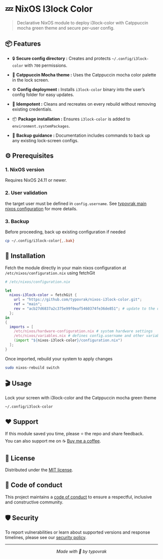 # 💤 NixOS I3lock Color

> Declarative NixOS module to deploy i3lock-color with Catppuccin mocha green theme and secure per-user config.

## 📦 Features

- 🔒 **Secure config directory :** Creates and protects ```~/.config/i3lock-color``` with ```700``` permissions.

- 🎨 **Catppuccin Mocha theme :** Uses the Catppuccin mocha color palette in the lock screen.

- ⚙️ **Config deployment :** Installs ```i3lock-color``` binary into the user’s config folder for easy updates.

- 🔄 **Idempotent :** Cleans and recreates on every rebuild without removing existing credentials.

- 📦 **Package installation :** Ensures ```i3lock-color``` is added to ```environment.systemPackages```.

- 💾 **Backup guidance :** Documentation includes commands to back up any existing lock-screen configs.

## ⚙️ Prerequisites

### 1. NixOS version
Requires NixOS 24.11 or newer.

### 2. User validation
the target user must be defined in ```config.username```. See [typovrak main nixos configuration](https://github.com/typovrak/nixos) for more details.

### 3. Backup
Before proceeding, back up existing configuration if needed
```bash
cp ~/.config/i3lock-color{,.bak}
```

## 🚀 Installation
Fetch the module directly in your main nixos configuration at ```/etc/nixos/configuration.nix``` using fetchGit
```nix
# /etc/nixos/configuration.nix

let
  nixos-i3lock-color = fetchGit {
    url = "https://github.com/typovrak/nixos-i3lock-color.git";
    ref = "main";
    rev = "acb27d6837a2c375e99f0eaf5460374fe36de851"; # update to the desired commit
  };
in
{
  imports = [
    /etc/nixos/hardware-configuration.nix # system hardware settings
    /etc/nixos/variables.nix # defines config.username and other variables, see https://github.com/typovrak/nixos for more details
    (import "${nixos-i3lock-color}/configuration.nix")
  ];
}
```

Once imported, rebuild your system to apply changes
```bash
sudo nixos-rebuild switch
```

## 🎬 Usage

Lock your screen with i3lock-color and the Catppuccin mocha green theme
```bash
~/.config/i3lock-color
```

## ❤️ Support

If this module saved you time, please ⭐️ the repo and share feedback.  
You can also support me on ☕ [Buy me a coffee](https://www.buymeacoffee.com/typovrak).

## 📝 License

Distributed under the [MIT license](LICENSE.md).

## 📜 Code of conduct

This project maintains a [code of conduct](.github/CODE_OF_CONDUCT.md) to ensure a respectful, inclusive and constructive community.

## 🛡️ Security

To report vulnerabilities or learn about supported versions and response timelines, please see our [security policy](.github/SECURITY.md).

---

<p align="center"><i>Made with 💜 by typovrak</i></p>
